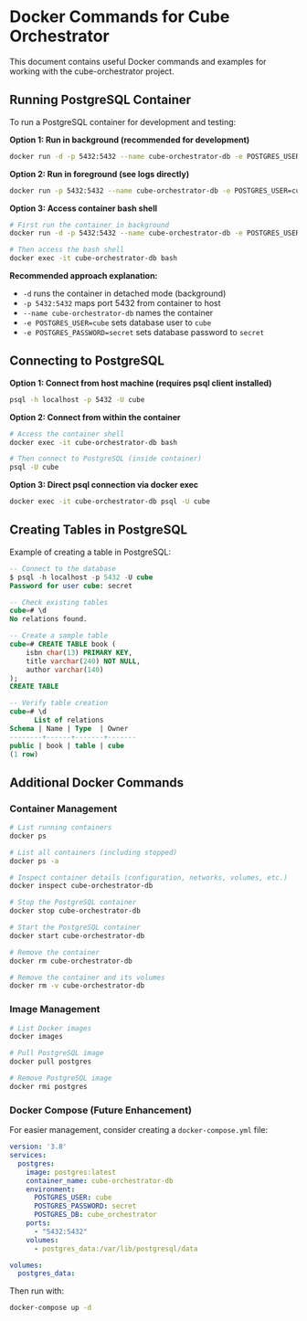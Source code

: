 # Docker Commands for Cube Orchestrator

This document contains useful Docker commands and examples for working with the cube-orchestrator project.

## Running PostgreSQL Container

To run a PostgreSQL container for development and testing:

**Option 1: Run in background (recommended for development)**

```bash
docker run -d -p 5432:5432 --name cube-orchestrator-db -e POSTGRES_USER=cube -e POSTGRES_PASSWORD=secret postgres
```

**Option 2: Run in foreground (see logs directly)**

```bash
docker run -p 5432:5432 --name cube-orchestrator-db -e POSTGRES_USER=cube -e POSTGRES_PASSWORD=secret postgres
```

**Option 3: Access container bash shell**

```bash
# First run the container in background
docker run -d -p 5432:5432 --name cube-orchestrator-db -e POSTGRES_USER=cube -e POSTGRES_PASSWORD=secret postgres

# Then access the bash shell
docker exec -it cube-orchestrator-db bash
```

**Recommended approach explanation:**

- `-d` runs the container in detached mode (background)
- `-p 5432:5432` maps port 5432 from container to host
- `--name cube-orchestrator-db` names the container
- `-e POSTGRES_USER=cube` sets database user to `cube`
- `-e POSTGRES_PASSWORD=secret` sets database password to `secret`

## Connecting to PostgreSQL

**Option 1: Connect from host machine (requires psql client installed)**

```bash
psql -h localhost -p 5432 -U cube
```

**Option 2: Connect from within the container**

```bash
# Access the container shell
docker exec -it cube-orchestrator-db bash

# Then connect to PostgreSQL (inside container)
psql -U cube
```

**Option 3: Direct psql connection via docker exec**

```bash
docker exec -it cube-orchestrator-db psql -U cube
```

## Creating Tables in PostgreSQL

Example of creating a table in PostgreSQL:

```sql
-- Connect to the database
$ psql -h localhost -p 5432 -U cube
Password for user cube: secret

-- Check existing tables
cube=# \d
No relations found.

-- Create a sample table
cube=# CREATE TABLE book (
    isbn char(13) PRIMARY KEY,
    title varchar(240) NOT NULL,
    author varchar(140)
);
CREATE TABLE

-- Verify table creation
cube=# \d
      List of relations
Schema | Name | Type  | Owner
--------+------+-------+-------
public | book | table | cube
(1 row)
```

## Additional Docker Commands

### Container Management

```bash
# List running containers
docker ps

# List all containers (including stopped)
docker ps -a

# Inspect container details (configuration, networks, volumes, etc.)
docker inspect cube-orchestrator-db

# Stop the PostgreSQL container
docker stop cube-orchestrator-db

# Start the PostgreSQL container
docker start cube-orchestrator-db

# Remove the container
docker rm cube-orchestrator-db

# Remove the container and its volumes
docker rm -v cube-orchestrator-db
```

### Image Management

```bash
# List Docker images
docker images

# Pull PostgreSQL image
docker pull postgres

# Remove PostgreSQL image
docker rmi postgres
```

### Docker Compose (Future Enhancement)

For easier management, consider creating a `docker-compose.yml` file:

```yaml
version: '3.8'
services:
  postgres:
    image: postgres:latest
    container_name: cube-orchestrator-db
    environment:
      POSTGRES_USER: cube
      POSTGRES_PASSWORD: secret
      POSTGRES_DB: cube_orchestrator
    ports:
      - "5432:5432"
    volumes:
      - postgres_data:/var/lib/postgresql/data

volumes:
  postgres_data:
```

Then run with:

```bash
docker-compose up -d
```
